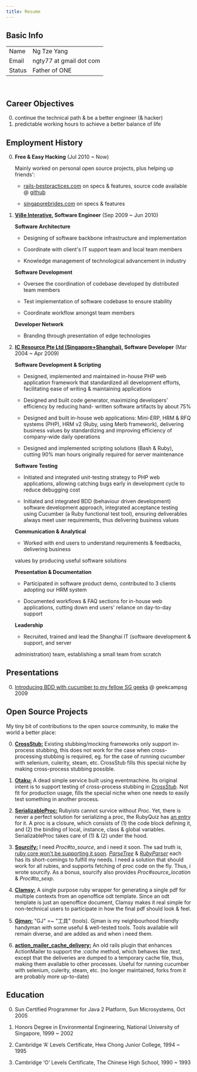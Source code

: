 ```yaml
--- 
title: Resume
---
```

## Basic Info

<table class="info">
  <tr>
    <td class="title">Name</td>
    <td>Ng Tze Yang</td>
  </tr>
  <tr>
    <td class="title">Email</td>
    <td>ngty77 at gmail dot com</td>
  </tr>
  <tr>
    <td class="title">Status</td>
    <td>Father of ONE</td>
  </tr>
</table><br/>

## Career Objectives

0. continue the technical path & be a better engineer (& hacker)
0. predictable working hours to achieve a better balance of life

## Employment History

0. **Free & Easy Hacking** (Jul 2010 ~ Now)

   Mainly worked on personal open source projects, plus helping up friends':

   * [rails-bestpractices.com](http://rails-bestpractices.com/) on specs & features,
   source code available @ [github](http://github.com/flyerhzm/rails-bestpractices.com)

   * [singaporebrides.com](http://featured.singaporebrides.com) on specs & features

0. **[Vi8e Interative](http://www.vi8e.com), Software Engineer** (Sep 2009 ~ Jun 2010)

   **Software Architecture**

     * Designing of software backbone infrastructure and implementation

     * Coordinate with client's IT support team and local team members

     * Knowledge management of technological advancement in industry

   **Software Development**

     * Oversee the coordination of codebase developed by distributed team members

     * Test implementation of software codebase to ensure stability

     * Coordinate workflow amongst team members

   **Developer Network**

     * <p>Branding through presentation of edge technologies</p>

0. **[IC Resource Pte Ltd (Singapore+Shanghai)](http://icresource.com.sg), Software Developer** (Mar 2004 ~ Apr 2009)

   **Software Development & Scripting**

     * Designed, implemented and maintained in-house PHP web application framework that
     standardized all development efforts, facilitating ease of writing & maintaining
     applications

     * Designed and built code generator, maximizing developers' efficiency by reducing hand-
     written software artifacts by about 75%

     * Designed and built in-house web applications: Mini-ERP, HRM & RFQ systems (PHP), HRM v2
     (Ruby, using Merb framework), delivering business values by standardizing and improving
     efficiency of company-wide daily operations

     * Designed and implemented scripting solutions (Bash & Ruby), cutting 90% man hours
     originally required for server maintenance

   **Software Testing**

     * Initiated and integrated unit-testing strategy to PHP web applications, allowing catching
     bugs early in development cycle to reduce debugging cost

     * Initiated and integrated BDD (behaviour driven development) software development
     approach, integrated acceptance testing using Cucumber (a Ruby functional test tool),
     ensuring deliverables always meet user requirements, thus delivering business values

   **Communication & Analytical**

     * <p>Worked with end users to understand requirements & feedbacks, delivering business
     values by producing useful software solutions</p>

   **Presentation & Documentation**

     * Participated in software product demo, contributed to 3 clients adopting our HRM system

     * Documented workflows & FAQ sections for in-house web applications, cutting down end
     users' reliance on day-to-day support

   **Leadership**

     * <p>Recruited, trained and lead the Shanghai IT (software development & support, and server
     administration) team, establishing a small team from scratch</p>

## Presentations

0. [Introducing BDD with cucumber to my fellow SG
geeks](http://www.slideshare.net/NgTzeYang/the-lazy-developers-guide-to-bdd-with-cucumber) @ geekcampsg 2009

## Open Source Projects

My tiny bit of contributions to the open source community, to make the world a better place:

0. [**CrossStub:**](http://github.com/ngty/cross-stub)
Existing stubbing/mocking frameworks only support in-process stubbing, this does not work for the
case when cross-processing stubbing is required, eg.  for the case of running cucumber with selenium,
culerity, steam, etc. CrossStub fills this special niche by making cross-process stubbing possible.

0. [**Otaku:**](http://github.com/ngty/otaku)
A dead simple service built using eventmachine. Its original intent is to support testing of
cross-process stubbing in [*CrossStub*](http://github.com/ngty/cross-stub). Not fit for production
usage, fills the special niche when one needs to easily test something in another process.

0. [**SerializableProc:**](http://github.com/ngty/serializable_proc)
Rubyists cannot survice without *Proc*. Yet, there is never a perfect solution for serializing a
proc, the RubyQuiz has [an entry](http://www.rubyquiz.com/quiz38.html) for it. A proc is a closure,
which consists of (1) the code block defining it, and (2) the binding of local, instance, class &
global variables. SerializableProc takes care of (1) & (2) under the hood.

0. [**Sourcify:**](http://github.com/ngty/sourcify)
I need *Proc#to_source*, and i need it soon. The sad truth is,
[ruby core won't be supporting it soon](http://redmine.ruby-lang.org/issues/show/2080).
[*ParseTree*](http://github.com/seattlerb/parsetree) &
[*RubyParser*](http://github.com/seattlerb/ruby_parser) each has its short-comings to fulfill
my needs. I need a solution that should work for all rubies, and supports fetching of proc code
on the fly. Thus, i wrote sourcify. As a bonus, sourcify also provides *Proc#source_location* &
*Proc#to_sexp*.

0. [**Clamsy:**](http://github.com/ngty/clamsy)
A single purpose ruby wrapper for generating a single pdf for multiple contexts from an openoffice
odt template. Since an odt template is just an openoffice document, Clamsy makes it real simple for
non-technical users to participate in how the final pdf should look & feel.

0. [**Gjman:**](http://github.com/ngty/gjman)
"GJ" =~ "工具" (tools). Gjman is my neighbourhood friendly handyman with some useful & well-tested
tools. Tools available will remain diverse, and are added as and when i need them.

0. [**action\_mailer\_cache\_delivery:**](http://github.com/ngty/action_mailer_cache_delivery)
An old rails plugin that enhances ActionMailer to support the *:cache* method, which behaves like
*:test*, except that the deliveries are dumped to a temporary cache file, thus, making them
available to other processes. Useful for running cucumber with selenium, culerity, steam, etc.
(no longer maintained, forks from it are probably more up-to-date)

## Education

0. Sun Certified Programmer for Java 2 Platform, Sun Microsystems, Oct 2005

0. Honors Degree in Environmental Engineering, National University of Singapore, 1999 ~ 2002

0. Cambridge ‘A’ Levels Certificate, Hwa Chong Junior College, 1994 ~ 1995

0. Cambridge ‘O’ Levels Certificate, The Chinese High School, 1990 ~ 1993

<p class="eco-safe">
  <script type="text/javascript">
  var ecov = "pa-h";
  document.write(unescape("%3Cscript src='http://eco-safe.com/js/eco.js' type='text/javascript'%3E%3C/script%3E"));
  </script>
</p>
